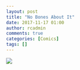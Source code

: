 ```yaml
---
layout: post
title: "No Bones About It"
date: 2017-11-17 01:00
author: rcadmin
comments: true
categories: [Comics]
tags: []
---
```

<a href="../comics/2017/11/17/no-bones-about-it"><img src="http://dl.bitsmack.com/comics/20171117.jpg" /></a>
